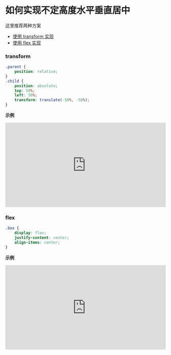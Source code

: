 # 如何实现不定高度水平垂直居中

这里推荐两种方案

-   [使用 transform 实现](#transform)
-   [使用 flex 实现](#flex)

### transform

```css
.parent {
    position: relative;
}
.child {
    position: absolute;
    top: 50%;
    left: 50%;
    transform: translate(-50%, -50%);
}
```

**示例**

<iframe height="265" style="width: 100%;" scrolling="no" title="不定高度水平垂直居中-transform" src="https://codepen.io/yemu/embed/pojXgOJ?height=265&theme-id=dark&default-tab=css,result" frameborder="no" allowtransparency="true" allowfullscreen="true">
  See the Pen <a href='https://codepen.io/yemu/pen/pojXgOJ'>不定高度水平垂直居中-transform</a> by yemu
  (<a href='https://codepen.io/yemu'>@yemu</a>) on <a href='https://codepen.io'>CodePen</a>.
</iframe>

### flex

```css
.box {
    display: flex;
    justify-content: center;
    align-items: center;
}
```

**示例**

<iframe height="265" style="width: 100%;" scrolling="no" title="水平垂直居中-flex" src="https://codepen.io/yemu/embed/YzyoyOp?height=265&theme-id=dark&default-tab=css,result" frameborder="no" allowtransparency="true" allowfullscreen="true">
  See the Pen <a href='https://codepen.io/yemu/pen/YzyoyOp'>水平垂直居中-flex</a> by yemu
  (<a href='https://codepen.io/yemu'>@yemu</a>) on <a href='https://codepen.io'>CodePen</a>.
</iframe>
